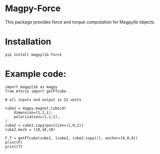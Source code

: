 # Magpy-Force

This package provides force and torque computation for Magpylib objects.

# Installation

`pip install magpylib-force`

# Example code:

```
import magpylib as magpy
from mforce import getFTcube

# all inputs and output in SI units

cube1 = magpy.magnet.Cuboid(
    dimension=(1,1,1),
    polarization=(1,1,1),
)
cube2 = cube1.copy(position=(1,0,2))
cube2.mesh = (10,10,10)

F,T = getFTcube(cube1, [cube2, cube2.copy()], anchor=(0,0,0))
print(F)
print(T)
```